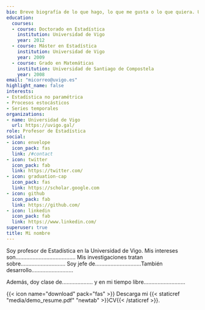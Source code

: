 ```yaml
---
bio: Breve biografía de lo que hago, lo que me gusta o lo que quiera. Un par de líneas.
education:
  courses:
  - course: Doctorado en Estadística
    institution: Universidad de Vigo
    year: 2012
  - course: Máster en Estadística
    institution: Universidad de Vigo
    year: 2009
  - course: Grado en Matemáticas
    institution: Universidad de Santiago de Compostela
    year: 2008
email: "micorreo@uvigo.es"
highlight_name: false
interests:
- Estadística no paramétrica
- Procesos estocásticos
- Series temporales
organizations:
- name: Universidad de Vigo
  url: https://uvigo.gal/
role: Profesor de Estadística
social:
- icon: envelope
  icon_pack: fas
  link: /#contact
- icon: twitter
  icon_pack: fab
  link: https://twitter.com/
- icon: graduation-cap
  icon_pack: fas
  link: https://scholar.google.com
- icon: github
  icon_pack: fab
  link: https://github.com/
- icon: linkedin
  icon_pack: fab
  link: https://www.linkedin.com/
superuser: true
title: Mi nombre
---
```


Soy profesor de Estadística en la Universidad de Vigo. Mis intereses son....................................... Mis investigaciones tratan sobre............................. Soy jefe de..............................También desarrollo...........................

Además, doy clase de.................... y en mi tiempo libre........................... 

{{< icon name="download" pack="fas" >}} Descarga mi {{< staticref "media/demo_resume.pdf" "newtab" >}}CV{{< /staticref >}}.
